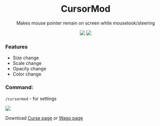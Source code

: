 <div align="center">
  
# CursorMod

Makes mouse pointer remain on screen while mouselook/steering

[![](https://github.com/sfmict/cursormod/workflows/Retail-Build/badge.svg?branch=master)](https://github.com/sfmict/CursorMod/releases)
[![](http://cf.way2muchnoise.eu/full_356016_downloads.svg)](https://www.curseforge.com/wow/addons/cursormod)
</div>

### Features

* Size change
* Scale change
* Opacity change
* Color change

### Command:

`/cursormod` - for settings

![](https://i.imgur.com/xRlo7rw.jpg)

Download [Curse page](https://www.curseforge.com/wow/addons/cursormod) or [Wago page](https://addons.wago.io/addons/cursormod)